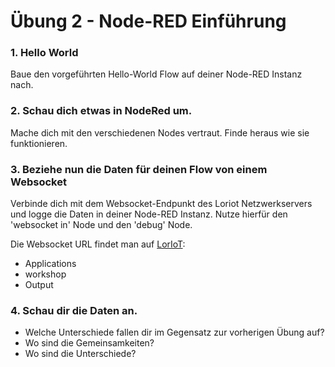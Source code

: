 
# Übung 2 - Node-RED Einführung

### 1. Hello World

Baue den vorgeführten Hello-World Flow auf deiner Node-RED Instanz nach.

### 2. Schau dich etwas in NodeRed um.

Mache dich mit den verschiedenen Nodes vertraut. Finde heraus wie sie funktionieren.

### 3. Beziehe nun die Daten für deinen Flow von einem Websocket

Verbinde dich mit dem Websocket-Endpunkt des Loriot Netzwerkservers und logge die Daten in deiner Node-RED Instanz. Nutze hierfür den 'websocket in' Node und den 'debug' Node. 

Die Websocket URL findet man auf [LorIoT](https://mvv.loriot.io):
* Applications
* workshop
* Output

### 4. Schau dir die Daten an.
* Welche Unterschiede fallen dir im Gegensatz zur vorherigen Übung auf? 
* Wo sind die Gemeinsamkeiten?
* Wo sind die Unterschiede?
